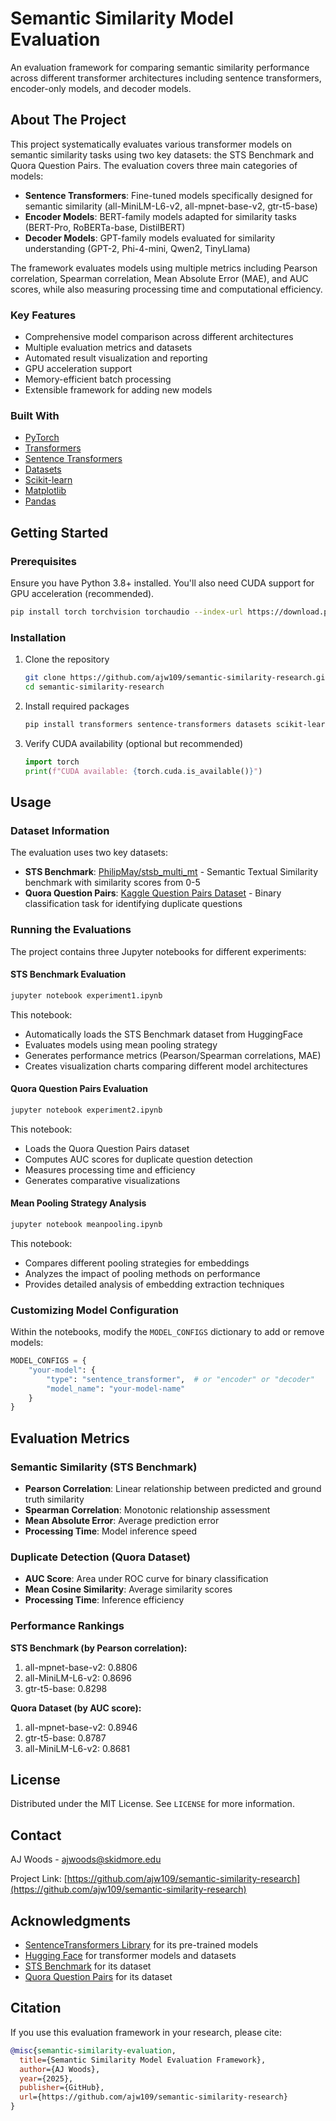 # Semantic Similarity Model Evaluation

An evaluation framework for comparing semantic similarity performance across different transformer architectures including sentence transformers, encoder-only models, and decoder models.

## About The Project

This project systematically evaluates various transformer models on semantic similarity tasks using two key datasets: the STS Benchmark and Quora Question Pairs. The evaluation covers three main categories of models:

- **Sentence Transformers**: Fine-tuned models specifically designed for semantic similarity (all-MiniLM-L6-v2, all-mpnet-base-v2, gtr-t5-base)
- **Encoder Models**: BERT-family models adapted for similarity tasks (BERT-Pro, RoBERTa-base, DistilBERT)
- **Decoder Models**: GPT-family models evaluated for similarity understanding (GPT-2, Phi-4-mini, Qwen2, TinyLlama)

The framework evaluates models using multiple metrics including Pearson correlation, Spearman correlation, Mean Absolute Error (MAE), and AUC scores, while also measuring processing time and computational efficiency.

### Key Features

- Comprehensive model comparison across different architectures
- Multiple evaluation metrics and datasets
- Automated result visualization and reporting
- GPU acceleration support
- Memory-efficient batch processing
- Extensible framework for adding new models

### Built With

- [PyTorch](https://pytorch.org/)
- [Transformers](https://huggingface.co/transformers/)
- [Sentence Transformers](https://www.sbert.net/)
- [Datasets](https://huggingface.co/docs/datasets/)
- [Scikit-learn](https://scikit-learn.org/)
- [Matplotlib](https://matplotlib.org/)
- [Pandas](https://pandas.pydata.org/)

## Getting Started

### Prerequisites

Ensure you have Python 3.8+ installed. You'll also need CUDA support for GPU acceleration (recommended).

```bash
pip install torch torchvision torchaudio --index-url https://download.pytorch.org/whl/cu118
```

### Installation

1. Clone the repository
   ```bash
   git clone https://github.com/ajw109/semantic-similarity-research.git
   cd semantic-similarity-research
   ```

2. Install required packages
   ```bash
   pip install transformers sentence-transformers datasets scikit-learn matplotlib pandas scipy numpy
   ```

3. Verify CUDA availability (optional but recommended)
   ```python
   import torch
   print(f"CUDA available: {torch.cuda.is_available()}")
   ```

## Usage

### Dataset Information

The evaluation uses two key datasets:

- **STS Benchmark**: [PhilipMay/stsb_multi_mt](https://huggingface.co/datasets/PhilipMay/stsb_multi_mt) - Semantic Textual Similarity benchmark with similarity scores from 0-5
- **Quora Question Pairs**: [Kaggle Question Pairs Dataset](https://www.kaggle.com/datasets/quora/question-pairs-dataset/data) - Binary classification task for identifying duplicate questions

### Running the Evaluations

The project contains three Jupyter notebooks for different experiments:

#### STS Benchmark Evaluation
```bash
jupyter notebook experiment1.ipynb
```
This notebook:
- Automatically loads the STS Benchmark dataset from HuggingFace
- Evaluates models using mean pooling strategy
- Generates performance metrics (Pearson/Spearman correlations, MAE)
- Creates visualization charts comparing different model architectures

#### Quora Question Pairs Evaluation
```bash
jupyter notebook experiment2.ipynb
```
This notebook:
- Loads the Quora Question Pairs dataset
- Computes AUC scores for duplicate question detection
- Measures processing time and efficiency
- Generates comparative visualizations

#### Mean Pooling Strategy Analysis
```bash
jupyter notebook meanpooling.ipynb
```
This notebook:
- Compares different pooling strategies for embeddings
- Analyzes the impact of pooling methods on performance
- Provides detailed analysis of embedding extraction techniques

### Customizing Model Configuration

Within the notebooks, modify the `MODEL_CONFIGS` dictionary to add or remove models:

```python
MODEL_CONFIGS = {
    "your-model": {
        "type": "sentence_transformer",  # or "encoder" or "decoder"
        "model_name": "your-model-name"
    }
}
```

## Evaluation Metrics

### Semantic Similarity (STS Benchmark)
- **Pearson Correlation**: Linear relationship between predicted and ground truth similarity
- **Spearman Correlation**: Monotonic relationship assessment  
- **Mean Absolute Error**: Average prediction error
- **Processing Time**: Model inference speed

### Duplicate Detection (Quora Dataset)
- **AUC Score**: Area under ROC curve for binary classification
- **Mean Cosine Similarity**: Average similarity scores
- **Processing Time**: Inference efficiency

### Performance Rankings

**STS Benchmark (by Pearson correlation):**
1. all-mpnet-base-v2: 0.8806
2. all-MiniLM-L6-v2: 0.8696  
3. gtr-t5-base: 0.8298

**Quora Dataset (by AUC score):**
1. all-mpnet-base-v2: 0.8946
2. gtr-t5-base: 0.8787
3. all-MiniLM-L6-v2: 0.8681

## License

Distributed under the MIT License. See `LICENSE` for more information.

## Contact

AJ Woods - ajwoods@skidmore.edu

Project Link: [https://github.com/ajw109/semantic-similarity-research](https://github.com/ajw109/semantic-similarity-research)

## Acknowledgments

- [SentenceTransformers Library](https://www.sbert.net/) for its pre-trained models
- [Hugging Face](https://huggingface.co/) for transformer models and datasets
- [STS Benchmark](http://ixa2.si.ehu.es/stswiki/index.php/STSbenchmark) for its dataset
- [Quora Question Pairs](https://www.kaggle.com/c/quora-question-pairs) for its dataset

## Citation

If you use this evaluation framework in your research, please cite:

```bibtex
@misc{semantic-similarity-evaluation,
  title={Semantic Similarity Model Evaluation Framework},
  author={AJ Woods},
  year={2025},
  publisher={GitHub},
  url={https://github.com/ajw109/semantic-similarity-research}
}
```
